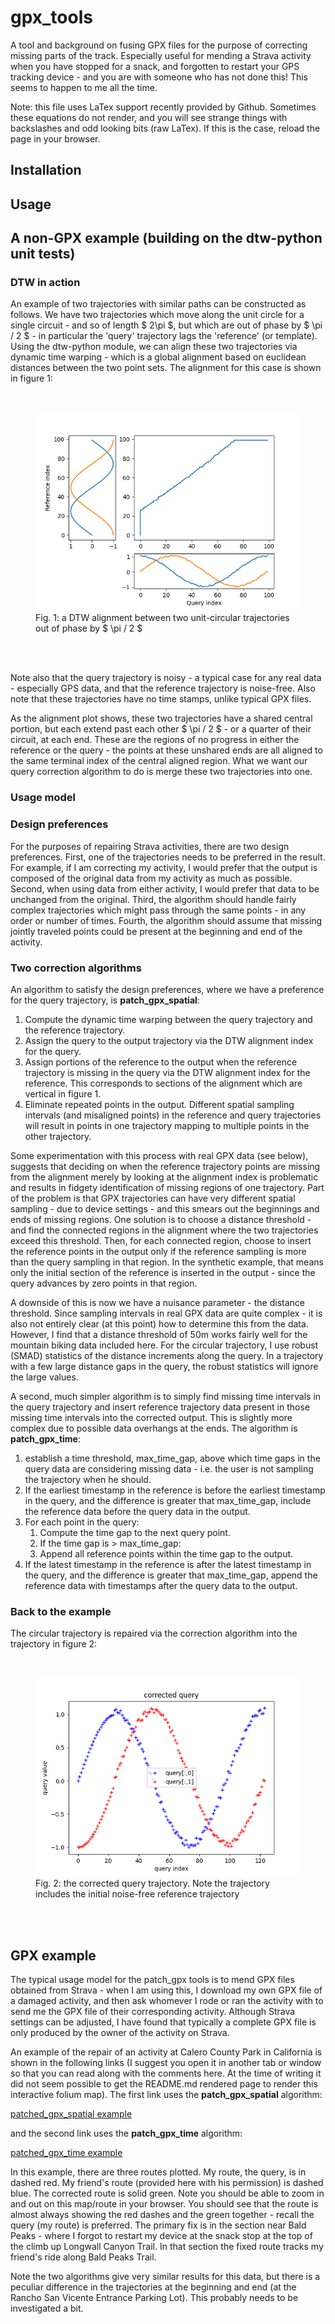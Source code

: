 # gpx_tools
<p>
A tool and background on fusing GPX files for the purpose of correcting missing parts of the track. Especially useful for mending a Strava activity when you have stopped for a snack, and forgotten to restart your GPS tracking device - and you are with someone who has not done this! This seems to happen to me all the time.
</p>

<p>
Note: this file uses LaTex support recently provided by Github. Sometimes these equations do not render, and you will see strange things with backslashes and odd looking bits (raw LaTex). If this is the case, reload the page in your browser.
</p>

## Installation

## Usage

## A non-GPX example (building on the dtw-python unit tests)

### DTW in action
<p>
An example of two trajectories with similar paths can be constructed as follows. We have two trajectories which move along the unit circle for a single circuit - and so of length $ 2\pi $, but which are out of phase by $ \pi / 2 $ - in particular the 'query' trajectory lags the 'reference' (or template). Using the dtw-python module, we can align these two trajectories via dynamic time warping - which is a global alignment based on euclidean distances between the two point sets. The alignment for this case is shown in figure 1:
</p>

<br>
<figure>
    <img src="test/test_dtw_patch.alignment.png">
    <figcaption>Fig. 1: a DTW alignment between two unit-circular trajectories out of phase by $ \pi / 2 $ </figcaption>
    <br>
</figure>
<br>

<p>
Note also that the query trajectory is noisy - a typical case for any real data - especially GPS data, and that the reference trajectory is noise-free. Also note that these trajectories have no time stamps, unlike typical GPX files.
</p>

<p>
As the alignment plot shows, these two trajectories have a shared central portion, but each extend past each other $ \pi / 2 $ - or a quarter of their circuit, at each end. These are the regions of no progress in either the reference or the query - the points at these unshared ends are all aligned to the same terminal index of the central aligned region. What we want our query correction algorithm to do is merge these two trajectories into one.
</p>

### Usage model

### Design preferences
<p> For the purposes of repairing Strava activities, there are two design preferences. First, one of the trajectories needs to be preferred in the result. For example, if I am correcting my activity, I would prefer that the output is composed of the original data from my activity as much as possible. Second, when using data from either activity, I would prefer that data to be unchanged from the original. Third, the algorithm should handle fairly complex trajectories which might pass through the same points - in any order or number of times. Fourth, the algorithm should assume that missing jointly traveled points could be present at the beginning and end of the activity.</p>

### Two correction algorithms

An algorithm to satisfy the design preferences, where we have a preference for the query trajectory, is <b>patch_gpx_spatial</b>:
<ol>
<li> Compute the dynamic time warping between the query trajectory and the reference trajectory. </li>
<li> Assign the query to the output trajectory via the DTW alignment index for the query.</li>
<li> Assign portions of the reference to the output when the reference trajectory is missing in the query via the DTW alignment index for the reference. This corresponds to sections of the alignment which are vertical in figure 1.</li>
<li>Eliminate repeated points in the output. Different spatial sampling intervals (and misaligned points) in the reference and query trajectories will result in points in one trajectory mapping to multiple points in the other trajectory.</li>
</ol>

<p>
Some experimentation with this process with real GPX data (see below), suggests that deciding on when the reference trajectory points are missing from the alignment merely by looking at the alignment index is problematic and results in fidgety identification of missing regions of one trajectory. Part of the problem is that GPX trajectories can have very different spatial sampling - due to device settings - and this smears out the beginnings and ends of missing regions. One solution is to choose a distance threshold - and find the connected regions in the alignment where the two trajectories exceed this threshold. Then, for each connected region, choose to insert the reference points in the output only if the reference sampling is more than the query sampling in that region. In the synthetic example, that means only the initial section of the reference is inserted in the output - since the query advances by zero points in that region.

A downside of this is now we have a nuisance parameter - the distance threshold. Since sampling intervals in real GPX data are quite complex - it is also not entirely clear (at this point) how to determine this from the data. However, I find that a distance threshold of 50m works fairly well for the mountain biking data included here. For the circular trajectory, I use robust (SMAD) statistics of the distance increments along the query. In a trajectory with a few large distance gaps in the query, the robust statistics will ignore the large values.
</p>

A second, much simpler algorithm is to simply find missing time intervals in the query trajectory and insert reference trajectory data present in those missing time intervals into the corrected output. This is slightly more complex due to possible data overhangs at the ends. The algorithm is <b>patch_gpx_time</b>:

<ol>
<li> establish a time threshold, max_time_gap, above which time gaps in the query data are considering missing data - i.e. the user is not sampling the trajectory when he should.</li>
<li> If the earliest timestamp in the reference is before the earliest timestamp in the query, and the difference is greater that max_time_gap, include the reference data before the query data in the output. </li>
<li> For each point in the query:
<ol>
<li>Compute the time gap to the next query point.</li>
<li>If the time gap is > max_time_gap:</li>
<li>Append all reference points within the time gap to the output.</li>
</ol>
<li> If the latest timestamp in the reference is after the latest timestamp in the query, and the difference is greater that max_time_gap, append the reference data with timestamps after the query data to the output. </li>
</ol>

### Back to the example
<p>
The circular trajectory is repaired via the correction algorithm into the trajectory in figure 2:
</p>

<br>
<figure>
    <img src="test/test_dtw_patch.corrected.png">
    <figcaption>Fig. 2: the corrected query trajectory. Note the trajectory includes the initial noise-free reference trajectory
    </figcaption>
    <br>
</figure>
<br>

## GPX example

The typical usage model for the patch_gpx tools is to mend GPX files obtained from Strava - when I am using this, I download my own GPX file of a damaged activity, and then ask whomever I rode or ran the activity with to send me the GPX file of their corresponding activity. Although Strava settings can be adjusted, I have found that typically a complete GPX file is only produced by the owner of the activity on Strava.

An example of the repair of an activity at Calero County Park in California is shown in the following links (I suggest you open it in another tab or window so that you can read along with the comments here. At the time of writing it did not seem possible to get the README.md rendered page to render this interactive folium map). The first link uses the <b>patch_gpx_spatial</b> algorithm:

[patched_gpx_spatial example](https://stuartgjohnson.github.io/gpx_tools/test/calero_patched_spatial.html)

and the second link uses the <b>patch_gpx_time</b> algorithm:

[patched_gpx_time example](https://stuartgjohnson.github.io/gpx_tools/test/calero_patched_time.html)

In this example, there are three routes plotted. My route, the query, is in dashed red. My friend's route (provided here with his permission) is dashed blue. The corrected route is solid green. Note you should be able to zoom in and out on this map/route in your browser. You should see that the route is almost always showing the red dashes and the green together - recall the query (my route) is preferred. The primary fix is in the section near Bald Peaks - where I forgot to restart my device at the snack stop at the top of the climb up Longwall Canyon Trail. In that section the fixed route tracks my friend's ride along Bald Peaks Trail.

Note the two algorithms give very similar results for this data, but there is a peculiar difference in the trajectories at the beginning and end (at the Rancho San Vicente Entrance Parking Lot). This probably needs to be investigated a bit.

